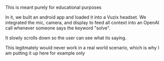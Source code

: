This is meant purely for educational purposes

In it, we built an android app and loaded it into a Vuzix headset. We integrated the mic, camera, and display to feed all context into an OpenAI call whenever someone says the keyword "solve".

It slowly scrolls down so the user can see what its saying.


This legitmately would never work in a real world scenario, which is why I am putting it up here for example only
